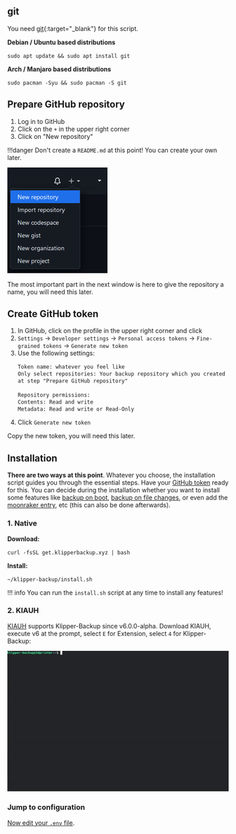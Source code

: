 ## git
You need [git](https://git-scm.com/download/linux){:target="_blank"} for this script.

**Debian / Ubuntu based distributions**
```shell
sudo apt update && sudo apt install git
```

**Arch / Manjaro based distributions**
```shell
sudo pacman -Syu && sudo pacman -S git
```

## Prepare GitHub repository
1. Log in to GitHub
2. Click on the `+` in the upper right corner
3. Click on "New repository"

!!!danger 
    Don't create a `README.md` at this point! You can create your own later.

![create-new-repository](./images/create_new_repository.png)

The most important part in the next window is here to give the repository a name, you will need this later.

## Create GitHub token
1. In GitHub, click on the profile in the upper right corner and click
2. `Settings` → `Developer settings` → `Personal access tokens` → `Fine-grained tokens` → `Generate new token`
3. Use the following settings:
   ```
   Token name: whatever you feel like
   Only select repositories: Your backup repository which you created at step "Prepare GitHub repository"
   
   Repository permissions:
   Contents: Read and write
   Metadata: Read and write or Read-Only
   ```
4. Click `Generate new token`

Copy the new token, you will need this later.

## Installation
**There are two ways at this point**. 
Whatever you choose, the installation script guides you through the essential steps. Have your [GitHub token](installation.md#create-github-token) ready for this. You can decide during the installation whether you want to install some features like [backup on boot](automation.md#backup-on-boot), [backup on file changes](automation.md#backup-on-file-changes), or even add the [moonraker entry](updating.md#moonraker-update-manager), etc (this can also be done afterwards).

### 1. Native
**Download:**
```shell
curl -fsSL get.klipperbackup.xyz | bash
```

**Install:**
```shell
~/klipper-backup/install.sh
```

!!! info
    You can run the `install.sh` script at any time to install any features!
    
### 2. KIAUH
[KIAUH](https://github.com/dw-0/kiauh) supports Klipper-Backup since v6.0.0-alpha. Download KIAUH, execute v6 at the prompt, select `E` for Extension, select `4` for Klipper-Backup:
    
![kiauh-install](./images/kiauh_install.gif)

### Jump to configuration
[Now edit your `.env` file](configuration.md).
